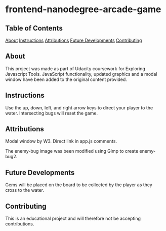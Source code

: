 frontend-nanodegree-arcade-game
===============================

## Table of Contents
 

 [About](#about)
 [Instructions](#instructions)
 [Attributions](#attributions)
 [Future Developments](#plans)
 [Contributing](#contributing)
 

## About 
 
This project was made as part of Udacity coursework for Exploring Javascript Tools. JavaScript functionality, updated graphics and a modal window have been added to the original content provided.
 
## Instructions

Use the up, down, left, and right arrow keys to direct your player to the water. Intersecting bugs will reset the game.  
 
## Attributions
 
Modal window by W3. Direct link in app.js comments.

The enemy-bug image was been modified using Gimp to create enemy-bug2. 

## Future Developments

Gems will be placed on the board to be collected by the player as they cross to the water. 

## Contributing
 
This is an educational project and will therefore not be accepting contributions.

